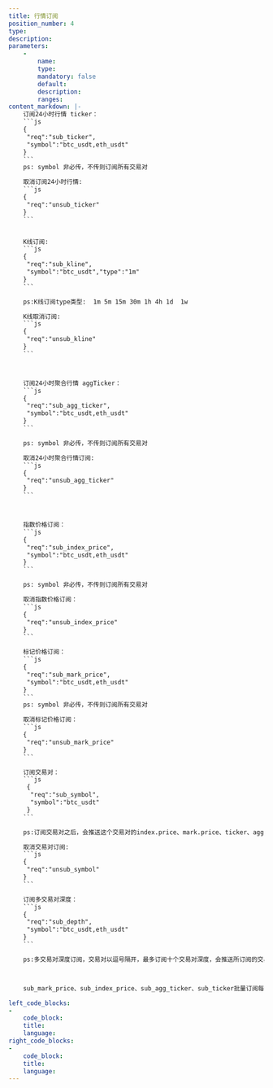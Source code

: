 ```yaml
---
title: 行情订阅
position_number: 4
type:
description:
parameters:
    -
        name:
        type:
        mandatory: false
        default:
        description:
        ranges:
content_markdown: |-
    订阅24小时行情 ticker：
    ```js
    {
     "req":"sub_ticker",
     "symbol":"btc_usdt,eth_usdt"
    }
    ```
    ps: symbol 非必传，不传则订阅所有交易对

    取消订阅24小时行情: 
    ```js
    {
     "req":"unsub_ticker"
    }
    ```


    K线订阅:
    ```js
    {
     "req":"sub_kline",
     "symbol":"btc_usdt","type":"1m"
    }
    ```

    ps:K线订阅type类型:  1m 5m 15m 30m 1h 4h 1d  1w 

    K线取消订阅:
    ```js
    {
     "req":"unsub_kline"
    }
    ```



    订阅24小时聚合行情 aggTicker：
    ```js
    {
     "req":"sub_agg_ticker",
     "symbol":"btc_usdt,eth_usdt"
    }
    ```

    ps: symbol 非必传，不传则订阅所有交易对

    取消24小时聚合行情订阅:
    ```js
    {
     "req":"unsub_agg_ticker"
    }
    ```



    指数价格订阅：
    ```js
    {
     "req":"sub_index_price",
     "symbol":"btc_usdt,eth_usdt"
    }
    ```

    ps: symbol 非必传，不传则订阅所有交易对

    取消指数价格订阅：
    ```js
    {
     "req":"unsub_index_price"
    }
    ```

    标记价格订阅：
    ```js
    {
     "req":"sub_mark_price",
     "symbol":"btc_usdt,eth_usdt"
    }
    ```
    ps: symbol 非必传，不传则订阅所有交易对

    取消标记价格订阅：
    ```js
    {
     "req":"unsub_mark_price"
    }
    ```

    订阅交易对：
    ```js
     {
      "req":"sub_symbol",
      "symbol":"btc_usdt"
     }
    ```

    ps:订阅交易对之后，会推送这个交易对的index.price、mark.price、ticker、agg.ticker、deal、deep、deep.full、fund.rate的消息

    取消交易对订阅:
    ```js
    {
     "req":"unsub_symbol"
    }
    ```

    订阅多交易对深度：
    ```js
    {
     "req":"sub_depth",
     "symbol":"btc_usdt,eth_usdt"
    }
    ```

    ps:多交易对深度订阅，交易对以逗号隔开，最多订阅十个交易对深度，会推送所订阅的交易对的deep、deep.full的消息



    sub_mark_price、sub_index_price、sub_agg_ticker、sub_ticker批量订阅每3秒推送一次

left_code_blocks:
-
    code_block:
    title:
    language:
right_code_blocks:
-
    code_block:
    title:
    language:
---
```

